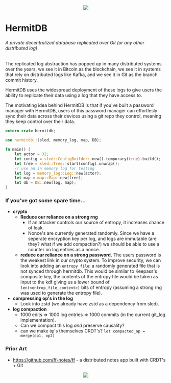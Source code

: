 <p align="center">
  <img src="art/george.svg"></img>
</p>

# HermitDB

######  A private decentralized database replicated over Git (or any other distributed log)

The replicated log abstraction has popped up in many distributed systems over the years, we see it in Bitcoin as the blockchain, we see it in systems that rely on distributed logs like Kafka, and we see it in Git as the branch commit history.

HermitDB uses the widespread deployment of these logs to give users the ability to replicate their data using a log that they have access to.

The motivating idea behind HermitDB is that if you've built a password manager with HermitDB, users of this password manager can effortlesly sync their data across their devices using a git repo they control, meaning they keep control over their data.

``` rust
extern crate hermitdb;

use hermitdb::{sled, memory_log, map, DB};

fn main() {
    let actor = 32;
    let config = sled::ConfigBuilder::new().temporary(true).build();
    let tree = sled::Tree::start(config).unwrap();
    // use an in memory log for testing
    let log = memory_log::Log::new(actor);
    let map = map::Map::new(tree);
    let db = DB::new(log, map);
}
```

### If you've got some spare time...

- **crypto**
  - **Reduce our reliance on a strong rng**
	- If an attacker controls our source of entropy, it increases chance of leak.
    - Nonce's are currently generated randomly. Since we have a seperate encryption key per log, and logs are immutable (are they? what if we add compaction?) we should be able to use a counter on log entries as a nonce.
  - **reduce our reliance on a strong password.** The users password is the weakest link in our crypto system. To improve security, we can look into adding an `entropy file`: a randomly generated file that is not synced through hermitdb. This would be similar to Keepass's composite key, the contents of the entropy file would be taken as input to the kdf giving us a lower bound of `len(<entrop_file_content>)` bits of entropy (assuming a strong rng was used to generate the entropy file).
- **compressing op's in the log**
	- Look into zstd (we already have zstd as a dependency from sled).
- **log compaction**
    - 1000 edits => 1000 log entries => 1000 commits (in the current git_log implementation).
    - Can we compact this log *and* preserve causality?
    - can we make `Op`'s themselves CRDT's? `let compacted_op = merge(op1, op2)`



### Prior Art

- https://github.com/ff-notes/ff - a distributed notes app built with CRDT's + Git

<p align="center">
  <img src="art/amanita.svg"></img>
</p>

